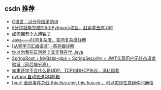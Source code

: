 ## csdn 推荐 

- [C语言：以分号结尾的诗](https://blog.csdn.net/weixin_53472920/article/details/121130566)
- [5分钟就能完成的5个Python小项目，赶紧拿去练习吧](https://blog.csdn.net/ITF_001/article/details/121167448)
- [如何拥有个人博客？](https://blog.csdn.net/weixin_41701290/article/details/121148497)
- [Java&mdash;&mdash;时间复杂度、空间复杂度详解](https://blog.csdn.net/sjp151/article/details/121125585)
- [[从零学习汇编语言] -寄存器详解](https://blog.csdn.net/xiaoai1994/article/details/121001985)
- [你以为我在玩游戏？其实我在学 Java](https://blog.csdn.net/qq_36894974/article/details/121244100)
- [SpringBoot + MyBatis-plus + SpringSecurity + JWT实现用户无状态请求验证（前后端分离）](https://blog.csdn.net/zhouzhiwengang/article/details/121221365)
- [如果还学不会什么是UDP、TCP和DHCP协议，请私信我](https://blog.csdn.net/weixin_42350212/article/details/121177103)
- [python 自动发送QQ邮箱](https://blog.csdn.net/weixin_46211269/article/details/121243675)
- [[vue] 全局事件总线 this.$bus.$emit this.$bus.$on ，可以实现任意组件间通信](https://blog.csdn.net/qq_14993591/article/details/121221114)